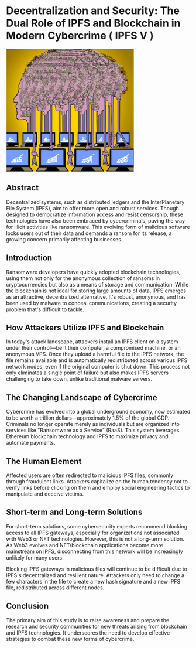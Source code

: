 # Decentralization and Security: The Dual Role of IPFS and Blockchain in Modern Cybercrime ( IPFS V )
![Alt text](ips.png)
## Abstract

Decentralized systems, such as distributed ledgers and the InterPlanetary File System (IPFS), aim to offer more open and robust services. Though designed to democratize information access and resist censorship, these technologies have also been embraced by cybercriminals, paving the way for illicit activities like ransomware. This evolving form of malicious software locks users out of their data and demands a ransom for its release, a growing concern primarily affecting businesses. 

## Introduction

Ransomware developers have quickly adopted blockchain technologies, using them not only for the anonymous collection of ransoms in cryptocurrencies but also as a means of storage and communication. While the blockchain is not ideal for storing large amounts of data, IPFS emerges as an attractive, decentralized alternative. It's robust, anonymous, and has been used by malware to conceal communications, creating a security problem that's difficult to tackle.

## How Attackers Utilize IPFS and Blockchain

In today's attack landscape, attackers install an IPFS client on a system under their control—be it their computer, a compromised machine, or an anonymous VPS. Once they upload a harmful file to the IPFS network, the file remains available and is automatically redistributed across various IPFS network nodes, even if the original computer is shut down. This process not only eliminates a single point of failure but also makes IPFS servers challenging to take down, unlike traditional malware servers.

## The Changing Landscape of Cybercrime

Cybercrime has evolved into a global underground economy, now estimated to be worth a trillion dollars—approximately 1.5% of the global GDP. Criminals no longer operate merely as individuals but are organized into services like "Ransomware as a Service" (RaaS). This system leverages Ethereum blockchain technology and IPFS to maximize privacy and automate payments.

## The Human Element

Affected users are often redirected to malicious IPFS files, commonly through fraudulent links. Attackers capitalize on the human tendency not to verify links before clicking on them and employ social engineering tactics to manipulate and deceive victims.

## Short-term and Long-term Solutions

For short-term solutions, some cybersecurity experts recommend blocking access to all IPFS gateways, especially for organizations not associated with Web3 or NFT technologies. However, this is not a long-term solution. As Web3 evolves and NFT/blockchain applications become more mainstream on IPFS, disconnecting from this network will be increasingly unlikely for many users.

Blocking IPFS gateways in malicious files will continue to be difficult due to IPFS's decentralized and resilient nature. Attackers only need to change a few characters in the file to create a new hash signature and a new IPFS file, redistributed across different nodes.

## Conclusion

The primary aim of this study is to raise awareness and prepare the research and security communities for new threats arising from blockchain and IPFS technologies. It underscores the need to develop effective strategies to combat these new forms of cybercrime. 
